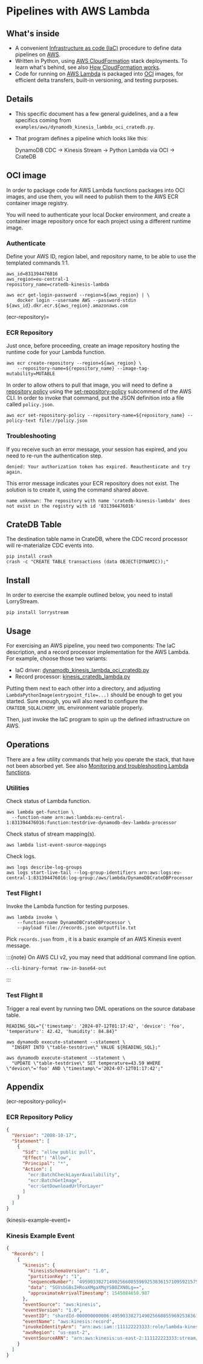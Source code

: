# Pipelines with AWS Lambda


## What's inside
- A convenient [Infrastructure as code (IaC)] procedure to define data pipelines on [AWS].
- Written in Python, using [AWS CloudFormation] stack deployments. To learn
  what's behind, see also [How CloudFormation works].
- Code for running on [AWS Lambda] is packaged into [OCI] images, for efficient
  delta transfers, built-in versioning, and testing purposes.


## Details
- This specific document has a few general guidelines, and a
  a few specifics coming from `examples/aws/dynamodb_kinesis_lambda_oci_cratedb.py`.
- That program defines a pipeline which looks like this:
  
  DynamoDB CDC -> Kinesis Stream -> Python Lambda via OCI -> CrateDB


## OCI image
In order to package code for AWS Lambda functions packages into OCI images,
and use them, you will need to publish them to the AWS ECR container image
registry.

You will need to authenticate your local Docker environment, and create a
container image repository once for each project using a different runtime
image.

### Authenticate
Define your AWS ID, region label, and repository name, to be able to use
the templated commands 1:1.
```shell
aws_id=831394476016
aws_region=eu-central-1
repository_name=cratedb-kinesis-lambda
```
```shell
aws ecr get-login-password --region=${aws_region} | \
    docker login --username AWS --password-stdin ${aws_id}.dkr.ecr.${aws_region}.amazonaws.com
```

(ecr-repository)=
### ECR Repository
Just once, before proceeding, create an image repository hosting the runtime
code for your Lambda function.
```shell
aws ecr create-repository --region=${aws_region} \
    --repository-name=${repository_name} --image-tag-mutability=MUTABLE
```
In order to allow others to pull that image, you will need to define a
[repository policy] using the [set-repository-policy] subcommend of the AWS CLI.
In order to invoke that command, put the [](project:#ecr-repository-policy)
JSON definition into a file called `policy.json`.
```shell
aws ecr set-repository-policy --repository-name=${repository_name} --policy-text file://policy.json
```

### Troubleshooting
If you receive such an error message, your session has expired, and you need
to re-run the authentication step.
```text
denied: Your authorization token has expired. Reauthenticate and try again.
```

This error message indicates your ECR repository does not exist. The solution
is to create it, using the command shared above.
```text
name unknown: The repository with name 'cratedb-kinesis-lambda' does
not exist in the registry with id '831394476016'
```


## CrateDB Table
The destination table name in CrateDB, where the CDC record
processor will re-materialize CDC events into.
```shell
pip install crash
crash -c "CREATE TABLE transactions (data OBJECT(DYNAMIC));"
```


## Install
In order to exercise the example outlined below, you need to install
LorryStream.
```shell
pip install lorrystream
```


## Usage
For exercising an AWS pipeline, you need two components: The IaC description,
and a record processor implementation for the AWS Lambda. For example, choose
those two variants:

- IaC driver: [dynamodb_kinesis_lambda_oci_cratedb.py]
- Record processor: [kinesis_cratedb_lambda.py]

Putting them next to each other into a directory, and adjusting
`LambdaPythonImage(entrypoint_file=...)` should be enough to get you started.
Sure enough, you will also need to configure the `CRATEDB_SQLALCHEMY_URL`
environment variable properly.

Then, just invoke the IaC program to spin up the defined infrastructure on AWS.


## Operations
There are a few utility commands that help you operate the stack, that have not
been absorbed yet. See also [Monitoring and troubleshooting Lambda functions].

### Utilities
Check status of Lambda function.
```shell
aws lambda get-function \
  --function-name arn:aws:lambda:eu-central-1:831394476016:function:testdrive-dynamodb-dev-lambda-processor
```
Check status of stream mapping(s).
```shell
aws lambda list-event-source-mappings
```
Check logs.
```shell
aws logs describe-log-groups
aws logs start-live-tail --log-group-identifiers arn:aws:logs:eu-central-1:831394476016:log-group:/aws/lambda/DynamoDBCrateDBProcessor
```

### Test Flight I
Invoke the Lambda function for testing purposes.
```shell
aws lambda invoke \
    --function-name DynamoDBCrateDBProcessor \
    --payload file://records.json outputfile.txt
```
Pick `records.json` from [](project:#kinesis-example-event), it is a basic
example of an AWS Kinesis event message.

:::{note}
On AWS CLI v2, you may need that additional command line option.
```shell
--cli-binary-format raw-in-base64-out
```
:::

### Test Flight II
Trigger a real event by running two DML operations on the source database table.
```shell
READING_SQL="{'timestamp': '2024-07-12T01:17:42', 'device': 'foo', 'temperature': 42.42, 'humidity': 84.84}"

aws dynamodb execute-statement --statement \
  "INSERT INTO \"table-testdrive\" VALUE ${READING_SQL};"

aws dynamodb execute-statement --statement \
  "UPDATE \"table-testdrive\" SET temperature=43.59 WHERE \"device\"='foo' AND \"timestamp\"='2024-07-12T01:17:42';"
```


## Appendix

(ecr-repository-policy)=
### ECR Repository Policy
```json
{
  "Version": "2008-10-17",
  "Statement": [
    {
      "Sid": "allow public pull",
      "Effect": "Allow",
      "Principal": "*",
      "Action": [
        "ecr:BatchCheckLayerAvailability",
        "ecr:BatchGetImage",
        "ecr:GetDownloadUrlForLayer"
      ]
    }
  ]
}
```

(kinesis-example-event)=
### Kinesis Example Event
```json
{
  "Records": [
    {
      "kinesis": {
        "kinesisSchemaVersion": "1.0",
        "partitionKey": "1",
        "sequenceNumber": "49590338271490256608559692538361571095921575989136588898",
        "data": "SGVsbG8sIHRoaXMgaXMgYSB0ZXN0Lg==",
        "approximateArrivalTimestamp": 1545084650.987
      },
      "eventSource": "aws:kinesis",
      "eventVersion": "1.0",
      "eventID": "shardId-000000000006:49590338271490256608559692538361571095921575989136588898",
      "eventName": "aws:kinesis:record",
      "invokeIdentityArn": "arn:aws:iam::111122223333:role/lambda-kinesis-role",
      "awsRegion": "us-east-2",
      "eventSourceARN": "arn:aws:kinesis:us-east-2:111122223333:stream/lambda-stream"
    }
  ]
}
```


[AWS]: https://en.wikipedia.org/wiki/Amazon_Web_Services
[AWS CloudFormation]: https://docs.aws.amazon.com/AWSCloudFormation/latest/UserGuide/Welcome.html 
[AWS Lambda]: https://en.wikipedia.org/wiki/AWS_Lambda
[dynamodb_kinesis_lambda_oci_cratedb.py]: https://github.com/daq-tools/lorrystream/blob/main/examples/aws/dynamodb_kinesis_lambda_oci_cratedb.py
[example program]: https://github.com/daq-tools/lorrystream/tree/main/examples/aws
[How CloudFormation works]: https://docs.aws.amazon.com/AWSCloudFormation/latest/UserGuide/cloudformation-overview.html
[Infrastructure as code (IaC)]: https://en.wikipedia.org/wiki/Infrastructure_as_code
[kinesis_cratedb_lambda.py]: https://github.com/daq-tools/lorrystream/blob/main/lorrystream/process/kinesis_cratedb_lambda.py
[Monitoring and troubleshooting Lambda functions]: https://docs.aws.amazon.com/lambda/latest/dg/lambda-monitoring.html 
[OCI]: https://en.wikipedia.org/wiki/Open_Container_Initiative
[repository policy]: https://docs.aws.amazon.com/lambda/latest/dg/images-create.html#gettingstarted-images-permissions
[set-repository-policy]: https://docs.aws.amazon.com/cli/latest/reference/ecr/set-repository-policy.html
